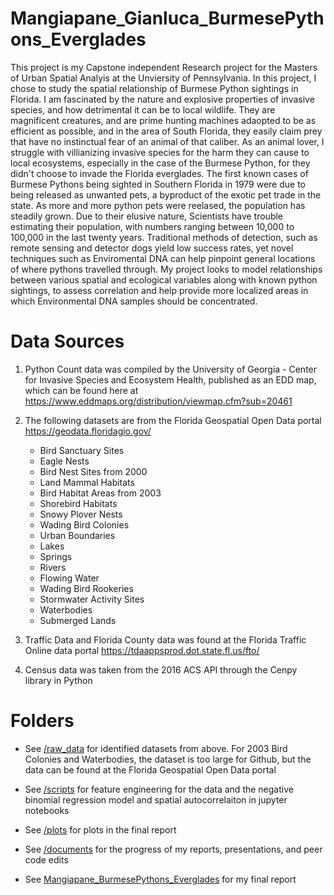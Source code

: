 # Mangiapane_Gianluca_BurmesePythons_Everglades
This project is my Capstone independent Research project for the Masters of Urban Spatial Analyis at the Unviersity of Pennsylvania. In this project, I chose to study the spatial relationship of Burmese Python sightings in Florida. I am fascinated by the nature and explosive properties of invasive species, and how detrimental it can be to local wildlife. They are magnificent creatures, and are prime hunting machines adaopted to be as efficient as possible, and in the area of South Florida, they easily claim prey that have no instinctual fear of an animal of that caliber. As an animal lover, I struggle with villianizing invasive species for the harm they can cause to local ecosystems, especially in the case of the Burmese Python, for they didn't choose to invade the Florida everglades. The first known cases of Burmese Pythons being sighted in Southern Florida in 1979 were due to being released as unwanted pets, a byproduct of the exotic pet trade in the state. As more and more python pets were reelased, the population has steadily grown. Due to their elusive nature, Scientists have trouble estimating their population, with numbers ranging between 10,000 to 100,000 in the last twenty years. Traditional methods of detection, such as remote sensing and detector dogs yield low success rates, yet novel techniques such as Enviromental DNA can help pinpoint general locations of where pythons travelled through. My project looks to model relationships between various spatial and ecological variables along with known python sightings, to assess correlation and help provide more localized areas in which Environmental DNA samples should be concentrated. 


# Data Sources 

1. Python Count data was compiled by the University of Georgia - Center for Invasive Species and Ecosystem Health, published as an EDD map, which can be found here at https://www.eddmaps.org/distribution/viewmap.cfm?sub=20461

2. The following datasets are from the Florida Geospatial Open Data portal https://geodata.floridagio.gov/ 

   - Bird Sanctuary Sites
   - Eagle Nests
   - Bird Nest Sites from 2000
   - Land Mammal Habitats
   - Bird Habitat Areas from 2003
   - Shorebird Habitats 
   - Snowy Plover Nests 
   - Wading Bird Colonies
   - Urban Boundaries
   - Lakes
   - Springs
   - Rivers
   - Flowing Water
   - Wading Bird Rookeries
   - Stormwater Activity Sites 
   - Waterbodies
   - Submerged Lands

3. Traffic Data and Florida County data was found at the Florida Traffic Online data portal https://tdaappsprod.dot.state.fl.us/fto/ 

4. Census data was taken from the 2016 ACS API through the Cenpy library in Python 


# Folders 

- See [/raw_data](https://github.com/CPLN-680-Spring-2022/Mangiapane_Gianluca_BurmesePythons_Everglades/tree/main/raw_data) for identified datasets from above. For 2003 Bird Colonies and Waterbodies, the dataset is too large for Github, but the data can be found at the Florida Geospatial Open Data portal

- See [/scripts](https://github.com/CPLN-680-Spring-2022/Mangiapane_Gianluca_BurmesePythons_Everglades/tree/main/Scripts) for feature engineering for the data and the negative binomial regression model and spatial autocorrelaiton in jupyter notebooks 

- See [/plots](https://github.com/CPLN-680-Spring-2022/Mangiapane_Gianluca_BurmesePythons_Everglades/tree/main/Plots) for plots in the final report

- See [/documents](https://github.com/CPLN-680-Spring-2022/Mangiapane_Gianluca_BurmesePythons_Everglades/tree/main/Documents) for the progress of my reports, presentations, and peer code edits 

- See [Mangiapane_BurmesePythons_Everglades](https://github.com/CPLN-680-Spring-2022/Mangiapane_Gianluca_BurmesePythons_Everglades/blob/main/Mangiapane_BurmesePythonsEverglades_Report%20.pdf) for my final report
